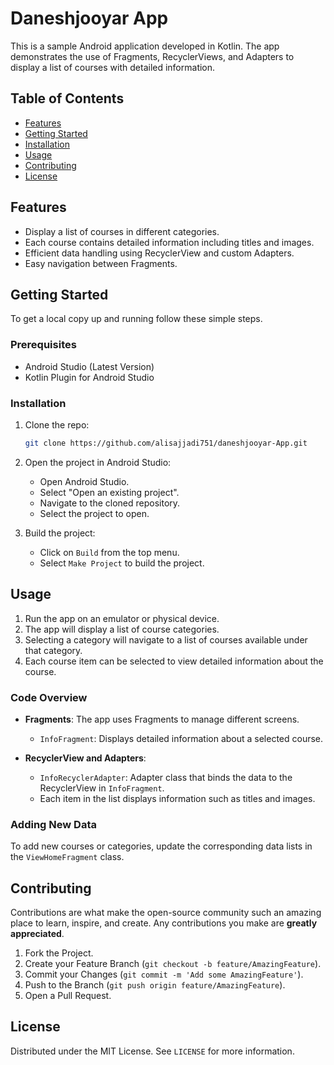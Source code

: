 # Daneshjooyar App

This is a sample Android application developed in Kotlin. The app demonstrates the use of Fragments, RecyclerViews, and Adapters to display a list of courses with detailed information.

## Table of Contents

- [Features](#features)
- [Getting Started](#getting-started)
- [Installation](#installation)
- [Usage](#usage)
- [Contributing](#contributing)
- [License](#license)

## Features

- Display a list of courses in different categories.
- Each course contains detailed information including titles and images.
- Efficient data handling using RecyclerView and custom Adapters.
- Easy navigation between Fragments.

## Getting Started

To get a local copy up and running follow these simple steps.

### Prerequisites

- Android Studio (Latest Version)
- Kotlin Plugin for Android Studio

### Installation

1. Clone the repo:
    ```sh
    git clone https://github.com/alisajjadi751/daneshjooyar-App.git
    ```

2. Open the project in Android Studio:
    - Open Android Studio.
    - Select "Open an existing project".
    - Navigate to the cloned repository.
    - Select the project to open.

3. Build the project:
    - Click on `Build` from the top menu.
    - Select `Make Project` to build the project.

## Usage

1. Run the app on an emulator or physical device.
2. The app will display a list of course categories.
3. Selecting a category will navigate to a list of courses available under that category.
4. Each course item can be selected to view detailed information about the course.

### Code Overview

- **Fragments**: The app uses Fragments to manage different screens.
  - `InfoFragment`: Displays detailed information about a selected course.

- **RecyclerView and Adapters**: 
  - `InfoRecyclerAdapter`: Adapter class that binds the data to the RecyclerView in `InfoFragment`.
  - Each item in the list displays information such as titles and images.

### Adding New Data

To add new courses or categories, update the corresponding data lists in the `ViewHomeFragment` class.

## Contributing

Contributions are what make the open-source community such an amazing place to learn, inspire, and create. Any contributions you make are **greatly appreciated**.

1. Fork the Project.
2. Create your Feature Branch (`git checkout -b feature/AmazingFeature`).
3. Commit your Changes (`git commit -m 'Add some AmazingFeature'`).
4. Push to the Branch (`git push origin feature/AmazingFeature`).
5. Open a Pull Request.

## License

Distributed under the MIT License. See `LICENSE` for more information.
